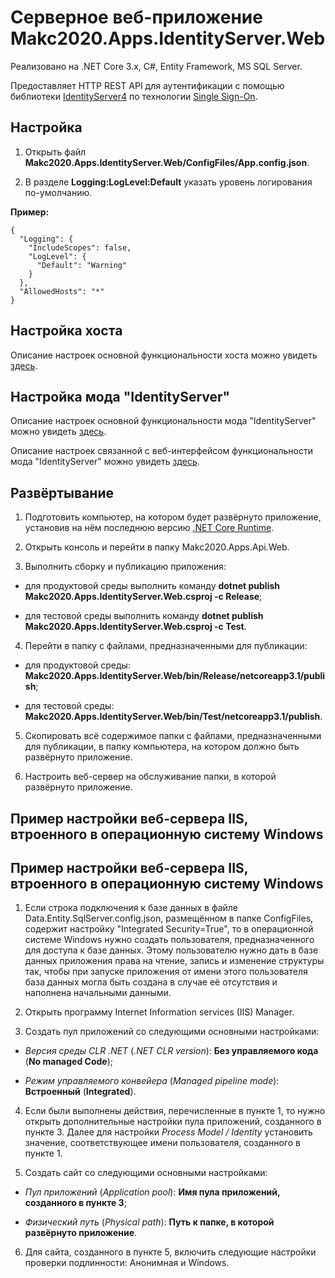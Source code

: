 # Серверное веб-приложение Makc2020.Apps.IdentityServer.Web

Реализовано на .NET Core 3.x, C#, Entity Framework, MS SQL Server.

Предоставляет HTTP REST API для аутентификации с помощью библиотеки
[IdentityServer4](http://docs.identityserver.io/en/latest/index.html)
по технологии [Single Sign-On](https://ru.wikipedia.org/wiki/Технология_единого_входа).

## Настройка

1. Открыть файл **Makc2020.Apps.IdentityServer.Web/ConfigFiles/App.config.json**.

2. В разделе **Logging:LogLevel:Default** указать уровень логирования по-умолчанию.

**Пример:**

    {  
      "Logging": {
        "IncludeScopes": false,
        "LogLevel": {
          "Default": "Warning"
        }
      },
      "AllowedHosts": "*"
    }

## Настройка хоста

Описание настроек основной функциональности хоста можно увидеть
[здесь](../Makc2020.Host.Base/README.md).

## Настройка мода "IdentityServer"

Описание настроек основной функциональности мода "IdentityServer" можно увидеть
[здесь](../Makc2020.Mods.IdentityServer.Base/README.md).

Описание настроек связанной с веб-интерфейсом функциональности мода "IdentityServer" можно увидеть
[здесь](../Makc2020.Mods.IdentityServer.Web/README.md).

## Развёртывание

1. Подготовить компьютер, на котором будет развёрнуто приложение, установив на нём последнюю версию
[.NET Core Runtime](https://dotnet.microsoft.com/download/dotnet-core/3.1).

2. Открыть консоль и перейти в папку Makc2020.Apps.Api.Web.

3. Выполнить сборку и публикацию приложения:
 
- для продуктовой среды выполнить команду **dotnet publish Makc2020.Apps.IdentityServer.Web.csproj -c Release**;

- для тестовой среды выполнить команду **dotnet publish Makc2020.Apps.IdentityServer.Web.csproj -c Test**. 

4. Перейти в папку с файлами, предназначенными для публикации:
 
- для продуктовой среды: **Makc2020.Apps.IdentityServer.Web/bin/Release/netcoreapp3.1/publish**;

- для тестовой среды: **Makc2020.Apps.IdentityServer.Web/bin/Test/netcoreapp3.1/publish**.

5. Скопировать всё содержимое папки с файлами, предназначенными для публикации,
в папку компьютера, на котором должно быть развёрнуто приложение.

6. Настроить веб-сервер на обслуживание папки, в которой развёрнуто приложение.

## Пример настройки веб-сервера IIS, втроенного в операционную систему Windows

## Пример настройки веб-сервера IIS, втроенного в операционную систему Windows

1. Если строка подключения к базе данных в файле Data.Entity.SqlServer.config.json, размещённом в папке
ConfigFiles, содержит настройку "Integrated Security=True", то в операционной системе Windows нужно
создать пользователя, предназначенного для доступа к базе данных. Этому пользователю нужно дать в базе
данных приложения права на чтение, запись и изменение структуры так, чтобы при запуске приложения от имени
этого пользователя база данных могла быть создана в случае её отсутствия и наполнена начальными данными.  

2. Открыть программу Internet Information services (IIS) Manager.

3. Создать пул приложений со следующими основными настройками:

- *Версия среды CLR .NET* (*.NET CLR version*): **Без управляемого кода** (**No managed Code**);

- *Режим управляемого конвейера* (*Managed pipeline mode*): **Встроенный** (**Integrated**).

4. Если были выполнены действия, перечисленные в пункте 1, то нужно открыть дополнительные настройки
пула приложений, созданного в пункте 3. Далее для настройки *Process Model / Identity* установить значение,
соответствующее имени пользователя, созданного в пункте 1.

5. Создать сайт со следующими основными настройками:

- *Пул приложений* (*Application pool*): **Имя пула приложений, созданного в пункте 3**;

- *Физический путь* (*Physical path*): **Путь к папке, в которой развёрнуто приложение**.

6. Для сайта, созданного в пункте 5, включить следующие настройки проверки подлинности: Анонимная и Windows.
